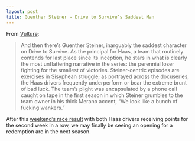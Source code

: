 ```yaml
---
layout: post
title: Guenther Steiner - Drive to Survive’s Saddest Man
---
```

From [Vulture](https://www.autosport.com/f1/news/f1-removing-mgu-h-for-2021-engines-a-backwards-step-mercedes-5319162/5319162/):
> And then there’s Guenther Steiner, inarguably the saddest character on Drive to Survive. As the principal for Haas, a team that routinely contends for last place since its inception, he stars in what is clearly the most unflattering narrative in the series: the perennial loser fighting for the smallest of victories. Steiner-centric episodes are exercises in Sisyphean struggle; as portrayed across the docuseries, the Haas drivers frequently underperform or bear the extreme brunt of bad luck. The team’s plight was encapsulated by a phone call caught on tape in the first season in which Steiner grumbles to the team owner in his thick Merano accent, “We look like a bunch of fucking wankers.” 

After this [weekend’s race result](https://www.formula1.com/en/results.html/2022/races/1115/austria/race-result.html) with both Haas drivers receiving points for the second week in a row, we may finally be seeing an opening for a redemption arc in the next season.